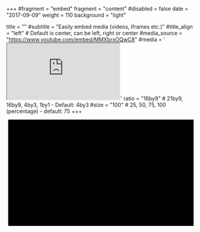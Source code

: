 +++
#fragment = "embed"
fragment = "content"
#disabled = false
date = "2017-09-09"
weight = 110
background = "light"

title = ""
#subtitle = "Easily embed media (videos, iframes etc.)"
#title_align = "left" # Default is center, can be left, right or center
#media_source = "https://www.youtube.com/embed/MMXbrxOQwC8"
#media = '<iframe class="embed-responsive-item" src="https://www.youtube.com/embed/MMXbrxOQwC8?rel=0&amp;showinfo=0" allowfullscreen></iframe>'
ratio = "16by9" # 21by9, 16by9, 4by3, 1by1 - Default: 4by3
#size = "100" # 25, 50, 75, 100 (percentage) - default: 75
+++
<style>    .youtube-player {        position: relative;        padding-bottom: 56.23%;        /* Use 75% for 4:3 videos */        height: 0;        overflow: hidden;        max-width: 100%;        background: #000;        margin: 5px;    }        .youtube-player iframe {        position: absolute;        top: 0;        left: 0;        width: 100%;        height: 100%;        z-index: 100;        background: transparent;    }        .youtube-player img {        bottom: 0;        display: block;        left: 0;        margin: auto;        max-width: 100%;        width: 100%;        position: absolute;        right: 0;        top: 0;        border: none;        height: auto;        cursor: pointer;        -webkit-transition: .4s all;        -moz-transition: .4s all;        transition: .4s all;    }        .youtube-player img:hover {        -webkit-filter: brightness(75%);    }        .youtube-player .play {        height: 72px;        width: 72px;        left: 50%;        top: 50%;        margin-left: -36px;        margin-top: -36px;        position: absolute;        background: url("//i.imgur.com/TxzC70f.png") no-repeat;        cursor: pointer;    }</style>

<script>    /* Light YouTube Embeds by @labnol */    /* Web: http://labnol.org/?p=27941 */    document.addEventListener("DOMContentLoaded",        function() {            var div, n,                v = document.getElementsByClassName("youtube-player");            for (n = 0; n < v.length; n++) {                div = document.createElement("div");                div.setAttribute("data-id", v[n].dataset.id);                div.innerHTML = labnolThumb(v[n].dataset.id);                div.onclick = labnolIframe;                v[n].appendChild(div);            }        });    function labnolThumb(id) {        var thumb = '<img src="https://i.ytimg.com/vi/ID/sddefault.jpg">',            play = '<div class="play"></div>';        return thumb.replace("ID", id) + play;    }    function labnolIframe() {        var iframe = document.createElement("iframe");        var embed = "https://www.youtube.com/embed/ID?autoplay=1";        iframe.setAttribute("src", embed.replace("ID", this.dataset.id));        iframe.setAttribute("frameborder", "0");        iframe.setAttribute("allowfullscreen", "1");        this.parentNode.replaceChild(iframe, this);    }</script>

<div class="youtube-player" data-id="MMXbrxOQwC8"></div> 